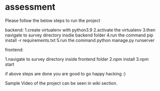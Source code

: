 # assessment

Please follow the below steps to run the project

backend:
1.create virtualenv with python3.9
2.activate the virtualenv
3.then navigate to survey directory insdie backend folder
4.run the command pip install -r requirements.txt
5.run the command python manage.py runserver

frontend:

1.navigate to survey directory inside frontend folder
2.npm install
3.npm start


if above steps are done you are good to go happy hacking :)

Sample Video of the project can be seen in wiki section.
